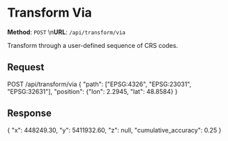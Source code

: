 # Transform Via

**Method**: `POST`  \n**URL**: `/api/transform/via`

Transform through a user-defined sequence of CRS codes.

## Request
POST /api/transform/via
{
  "path": ["EPSG:4326", "EPSG:23031", "EPSG:32631"],
  "position": {"lon": 2.2945, "lat": 48.8584}
}

## Response
{
  "x": 448249.30,
  "y": 5411932.60,
  "z": null,
  "cumulative_accuracy": 0.25
}
